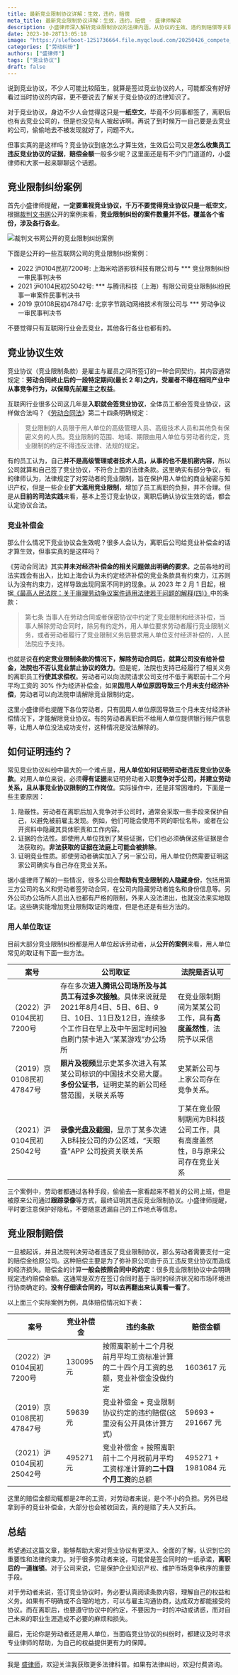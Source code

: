 ```yaml
---
title: 最新竞业限制协议详解：生效，违约，赔偿
meta_title: 最新竞业限制协议详解：生效，违约，赔偿 - 盛律师解读
description: 小盛律师深入解析竞业限制协议的法律内涵，从协议的生效、违约到赔偿等关键环节为您揭示竞业协议背后的法律风险。文章结合实际案例，提醒劳动者与雇主双方在签订和执行协议时应注意的问题，旨在保护双方权益，避免不必要的法律纠纷。
date: 2023-10-28T13:05:18
image: "https://slefboot-1251736664.file.myqcloud.com/20250426_compete_agreements_cover.webp"
categories: ["劳动纠纷"]
authors: ["盛律师"]
tags: ["竞业协议"]
draft: false
---
```


说到竞业协议，不少人可能比较陌生，就算是签过竞业协议的人，可能都没有好好看过当时协议的内容，更不要说去了解关于竞业协议的法律知识了。

对于竞业协议，身边不少人会觉得这只是**一纸空文**，毕竟不少同事都签了，离职后也有去竞业公司的，但是也没见有人被起诉啊。再说了到时候万一自己要是去竞业的公司，偷偷地去不被发现就好了，问题不大。

但事实真的是这样吗？竞业协议到底怎么才算生效，生效后公司又是**怎么收集员工违反竞业协议的证据**，**赔偿金额**一般多少呢？这里面还是有不少门门道道的，小盛律师和大家一起来聊聊这个话题。

## 竞业限制纠纷案例

首先小盛律师提醒，**一定要重视竞业协议，千万不要觉得竞业协议只是一纸空文**，根据[裁判文书网](https://wenshu.court.gov.cn/)公开的案例来看，**竞业限制纠纷的案件数量并不低，覆盖各个省份，涉及各行各业**。

![裁判文书网公开的竞业限制纠纷案例](https://slefboot-1251736664.file.myqcloud.com/20231013_lawer_compete_agreements_case.png)

下面是公开的一些互联网公司的竞业限制纠纷案例：

- 2022 沪0104民初7200号: 上海米哈游影铁科技有限公司与 *** 竞业限制纠纷一审民事判决书
- 2021 沪0104民初25042号: *** 与腾讯科技（上海）有限公司竞业限制纠纷民事一审案件民事判决书
- 2019 京0108民初47847号: 北京字节跳动网络技术有限公司与 *** 劳动争议一审民事判决书

不要觉得只有互联网行业会去竞业，其他各行各业也都有的。
## 竞业协议生效

竞业协议（竞业限制条款）是雇主与雇员之间所签订的一种合同契约，其内容通常规定：**劳动合同终止后的一段特定期间(最长 2 年)之内，受雇者不得在相同产业中从事竞争行为，以保障先前雇主之权益**。

互联网行业很多公司这几年是**入职就会签竞业协议**，全体员工都会签竞业协议，这样做合法吗？《[劳动合同法](https://www.gov.cn/flfg/2007-06/29/content_669394.htm)》第二十四条明确规定：

> 竞业限制的人员限于用人单位的高级管理人员、高级技术人员和其他负有保密义务的人员。竞业限制的范围、地域、期限由用人单位与劳动者约定，竞业限制的约定不得违反法律、法规的规定。

有的员工认为，自己**并不是高级管理或者技术人员，从事的也不是机密内容**，所以公司就算和自己签了竞业协议，不符合上面的法律条款。这里确实有部分争议，有的律师认为，法律规定了对劳动者的竞业限制，旨在保护用人单位的商业秘密与知识产权，但是一些企业**扩大滥用竞业限制**，增加了员工离职的负担，并不合理。但是从**目前的司法实践**来看，基本上签订竞业协议，离职后确认协议生效的话，都会认定协议合法。

### 竞业补偿金

那么什么情况下竞业协议会生效呢？很多人会认为，离职后公司给竞业补偿金的话才算生效，但事实真的是这样吗？

《劳动合同法》其实**并未对经济补偿金的相关问题做出明确的要求**。之前各地的司法实践会有出入，比如上海会认为未约定经济补偿的竞业条款具有约束力，江苏则认为没有约束力，这样导致出现同案不同判的现象。从 2023 年 2 月 1 日起，根据[《最高人民法院：关于审理劳动争议案件适用法律若干问题的解释(四)》](http://gongbao.court.gov.cn/Details/811bdac65d1992d26d60339c558077.html)中的条款：

> 第七条 当事人在劳动合同或者保密协议中约定了竞业限制和经济补偿，当事人解除劳动合同时，除另有约定外，用人单位要求劳动者履行竞业限制义务，或者劳动者履行了竞业限制义务后要求用人单位支付经济补偿的，人民法院应予支持。

也就是说**在约定竞业限制条款的情况下，解除劳动合同后，就算公司没有给补偿金，法院也不否认竞业禁止协议的效力**。但是呢，法院也支持已经履行了相关义务的离职员工**行使其求偿权**。劳动者可以向法院请求公司支付不低于离职前十二个月平均工资的 30% 作为经济补偿金，如果**因用人单位原因导致三个月未支付经济补偿**，劳动者可以向法院申请解除竞业限制约定。

这里小盛律师也提醒下各位劳动者，只有因用人单位原因导致三个月未支付经济补偿情况下，才能解除竞业协议。有的劳动者离职后不给用人单位提供银行账户信息等，让用人单位没法成功支付，这种情况是没法解除的。

## 如何证明违约？

常见竞业协议纠纷中最大的一个难点是，**用人单位如何证明劳动者违反竞业协议条款**。对用人单位来说，必须**得有证据**来证明劳动者入职**竞争对手公司，并建立劳动关系，且从事竞业协议限制的工作岗位**。实际操作中，还是非常困难的，下面是一些主要原因：

1. 隐蔽性。劳动者在离职后加入竞争对手公司时，通常会采取一些手段来保护自己，以避免被前雇主发现。例如，他们可能会使用不同的职位名称，或者在公开资料中隐藏其具体职责和工作内容。
2. 证据的合法性。即使用人单位找到了某些证据，它们也必须确保这些证据是合法获取的。**非法获取的证据在法庭上可能会被排除**。
3. 证明竞业性质。即使劳动者确实加入了另一家公司，用人单位仍然需要证明这家公司确实与自己存在竞业关系。

据小盛律师了解的一些情况，很多公司会**帮助有竞业限制的人隐藏身份**，包括用第三方公司的名义和劳动者签劳动合同，在公司内隐藏劳动者姓名和身份信息等。另外公司办公场所人员出入也都有严格的限制，外来人没法进出，也就没法来实地取证。这些确实能增加竞业限制取证的难度，但是也还是有些方法的。

### 用人单位取证

目前大部分竞业限制纠纷都是用人单位起诉劳动者，从**公开的案例**来看，用人单位常见的取证有下面一些方法。

| 案号 | 公司取证 | 法院是否认可 |
| -- | -- | -- |
|（2022）沪0104民初7200号 | 存在多次**进入腾讯公司场所及与其员工有过多次接触**。具体来说就是 2021年8月4日、5日、6日、9日、10日、11日及12日，连续多个工作日在早上及中午固定时间独自刷门禁卡进入“某某游戏”办公场所 | 在竞业限制期间为某某公司工作，具有**高度盖然性**，法院予以采信 |
|（2019）京0108民初47847号 |**照片及视频**显示史某多次进入有某某公司标识的中国技术交易大厦。**多份公证书**，证明史某的新公司经营范围，关联关系等 | 史某新公司与上家公司存在竞争关系。 |
|（2021）沪0104民初25042号 | **录像光盘及截图**，显示丁某多次进入B科技公司的办公区域，“天眼查”APP 公司投资关联关系 | 丁某在竞业限制期间为B科技公司工作，具有高度盖然性，B与原来公司存在竞业关系 | 

三个案例中，劳动者都通过各种手段，偷偷去一家看起来不相关的公司上班，但是被原来公司通过**跟踪录像**等方式，最终证明其违反竞业限制协议。小盛律师提醒，平时要注意保护好隐私，不要随意透漏自己的工作地点等信息。

## 竞业限制赔偿

一旦被起诉，并且法院判决劳动者违反了竞业限制协议，那么劳动者需要支付一定的赔偿金给原公司。这种赔偿主要是为了弥补原公司由于员工违反竞业协议而造成的经济损失。赔偿金的计算**一般会按照合同中的约定**：很多竞业限制协议中会明确规定违约赔偿金额。这通常是双方在签订合同时基于当时的经济状况和市场环境进行协商确定的。**没有仔细读合同的，可以去再翻出来认真看一看了**。

以上面三个实际案例为例，具体赔偿情况如下表：

| 案号 | 竞业补偿金 | 违约条款 | 赔偿金额 | 
| -- | -- | -- | -- |
|（2022）沪0104民初7200号 | 130095 元  | 按照离职前十二个月税前月平均工资标准计算的二十四个月工资的总额，竞业补偿金没做约定 | 1603617 元 | 
|（2019）京0108民初47847号| 59639 元 | 竞业补偿金 + 竞业限制协议约定的违约赔偿(这里没有公开具体计算方式) | 59693 + 291667 元|
|（2021）沪0104民初25042号| 495271 元 | 竞业补偿金 + 按照离职前十二个月税前月平均工资标准计算的**二十四个月工资**的总额 | 495271 + 1981084 元 |

这里的赔偿金额动辄都是2年的工资，对劳动者来说，是个不小的负担。另外已经拿到手的竞业补偿金，大部分也会被收回去，真的是赔了夫人又折兵。

## 总结

希望通过这篇文章，能够帮助大家对竞业协议有更深入、全面的了解，认识到它的重要性和法律约束力。对于很多劳动者来说，可能曾是签合同时的一纸承诺，**离职后的一道枷锁**。对于公司来说，它是保护企业知识产权、维护市场竞争秩序的重要手段。

对于劳动者来说，签订竞业协议时，务必要认真阅读条款内容，理解自己的权益和义务。如果有不明确或不合理的地方，可以与雇主沟通协商，达成双方都能接受的协议。而在离职后，也要遵守协议中的约定，不要因为一时的冲动或诱惑，而对自己未来的职业生涯造成不必要的麻烦和损失。

最后，无论你是劳动者还是用人单位，当面临竞业协议的纠纷时，都建议及时寻求专业律师的帮助，为自己的权益提供更有力的保障。

---
我是 [盛律师](https://shenglvshi.cn/)，欢迎关注我获取更多法律科普。如果有法律纠纷，欢迎付费咨询。
